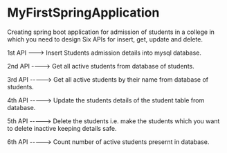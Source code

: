 # MyFirstSpringApplication



Creating spring boot application for admission of students in a college in which you need to design Six APIs for insert, get, update and delete.

 1st API ---> Insert Students admission details into mysql database.

2nd API ----> Get all active students from database of students.

3rd API -----> Get all active students by their name from database of students.

4th API -----> Update the students details of the student table from database.

5th API -----> Delete the students i.e. make the students which you want to delete inactive keeping details safe.

6th API -----> Count number of active students presernt in database.
